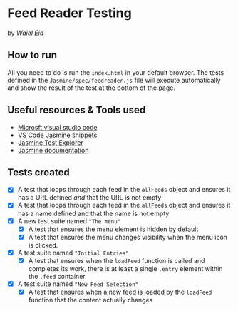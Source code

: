 # Feed Reader Testing
by *Waiel Eid*


## How to run

All you need to do is run the `index.html` in your default browser. 
The tests defined in the `Jasmine/spec/feedreader.js` file will execute automatically and show the result of the test at the bottom of the page. 


## Useful resources & Tools used

* [Microsft visual studio code](https://code.visualstudio.com/)
* [VS Code Jasmine snippets](https://marketplace.visualstudio.com/items?itemName=xabikos.JasmineSnippets)
* [Jasmine Test Explorer](https://marketplace.visualstudio.com/items?itemName=hbenl.vscode-jasmine-test-adapter) 
* [Jasmine documentation](https://jasmine.github.io/api/3.3/matchers.html)

## Tests created

- [x] A test that loops through each feed in the `allFeeds` object and ensures it has a URL defined _and_ that the URL is not empty
- [x] A test that loops through each feed in the `allFeeds` object and ensures it has a name defined and that the name is not empty
- [x] A new test suite named `"The menu"`
    - [x] A test that ensures the menu element is hidden by default
    - [x] A test that ensures the menu changes visibility when the menu icon is clicked.
- [x] A test suite named `"Initial Entries"`
    - [x] A test that ensures when the `loadFeed` function is called and completes its work, there is at least a single `.entry` element within the `.feed` container
- [x] A test suite named `"New Feed Selection"`
    - [x] A test that ensures when a new feed is loaded by the `loadFeed` function that the content actually changes